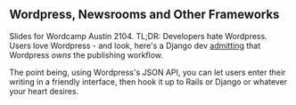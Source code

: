 ## Wordpress, Newsrooms and Other Frameworks

Slides for Wordcamp Austin 2104. TL;DR: Developers hate Wordpress. Users love Wordpress - and look, here's a Django dev [admitting](http://www.djangocon.us/schedule/presentation/35/) that Wordpress *owns* the publishing workflow.

The point being, using Wordpress's JSON API, you can let users enter their writing in a friendly interface, then hook it up to Rails or Django or whatever your heart desires.
